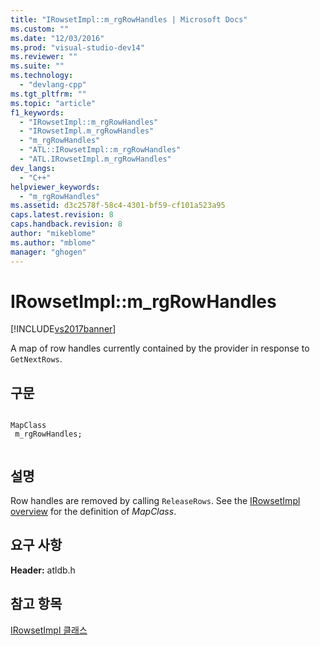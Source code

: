 ```yaml
---
title: "IRowsetImpl::m_rgRowHandles | Microsoft Docs"
ms.custom: ""
ms.date: "12/03/2016"
ms.prod: "visual-studio-dev14"
ms.reviewer: ""
ms.suite: ""
ms.technology: 
  - "devlang-cpp"
ms.tgt_pltfrm: ""
ms.topic: "article"
f1_keywords: 
  - "IRowsetImpl::m_rgRowHandles"
  - "IRowsetImpl.m_rgRowHandles"
  - "m_rgRowHandles"
  - "ATL::IRowsetImpl::m_rgRowHandles"
  - "ATL.IRowsetImpl.m_rgRowHandles"
dev_langs: 
  - "C++"
helpviewer_keywords: 
  - "m_rgRowHandles"
ms.assetid: d3c2578f-58c4-4301-bf59-cf101a523a95
caps.latest.revision: 8
caps.handback.revision: 8
author: "mikeblome"
ms.author: "mblome"
manager: "ghogen"
---
```

# IRowsetImpl::m_rgRowHandles
[!INCLUDE[vs2017banner](../../assembler/inline/includes/vs2017banner.md)]

A map of row handles currently contained by the provider in response to `GetNextRows`.  
  
## 구문  
  
```  
  
MapClass  
 m_rgRowHandles;  
  
```  
  
## 설명  
 Row handles are removed by calling `ReleaseRows`.  See the [IRowsetImpl overview](../../data/oledb/irowsetimpl-class.md) for the definition of *MapClass*.  
  
## 요구 사항  
 **Header:** atldb.h  
  
## 참고 항목  
 [IRowsetImpl 클래스](../../data/oledb/irowsetimpl-class.md)
